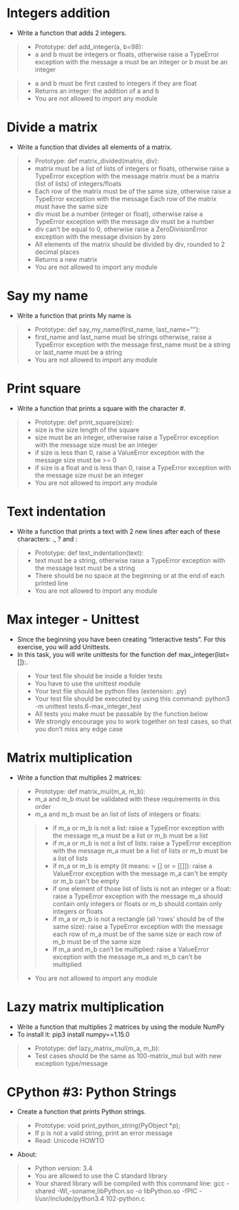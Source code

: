 # Integers addition
* Write a function that adds 2 integers.
> * Prototype: def add_integer(a, b=98):
> * a and b must be integers or floats, otherwise raise a TypeError exception with the message a must be an integer or b must be an integer

> * a and b must be first casted to integers if they are float
> * Returns an integer: the addition of a and b
> * You are not allowed to import any module

# Divide a matrix
* Write a function that divides all elements of a matrix.
> * Prototype: def matrix_divided(matrix, div):
> * matrix must be a list of lists of integers or floats, otherwise raise a TypeError exception with the message matrix must be a matrix (list of lists) of integers/floats
> * Each row of the matrix must be of the same size, otherwise raise a TypeError exception with the message Each row of the matrix must have the same size
> * div must be a number (integer or float), otherwise raise a TypeError exception with the message div must be a number
> * div can’t be equal to 0, otherwise raise a ZeroDivisionError exception with the message division by zero
> * All elements of the matrix should be divided by div, rounded to 2 decimal places
> * Returns a new matrix
> * You are not allowed to import any module

# Say my name
* Write a function that prints My name is <first name> <last name>
> * Prototype: def say_my_name(first_name, last_name=""):
> * first_name and last_name must be strings otherwise, raise a TypeError exception with the message first_name must be a string or last_name must be a string
> * You are not allowed to import any module

# Print square
* Write a function that prints a square with the character #.
> * Prototype: def print_square(size):
> * size is the size length of the square
> * size must be an integer, otherwise raise a TypeError exception with the message size must be an integer
> * if size is less than 0, raise a ValueError exception with the message size must be >= 0
> * if size is a float and is less than 0, raise a TypeError exception with the message size must be an integer
> * You are not allowed to import any module

# Text indentation
* Write a function that prints a text with 2 new lines after each of these characters: ., ? and :
> * Prototype: def text_indentation(text):
> * text must be a string, otherwise raise a TypeError exception with the message text must be a string
> * There should be no space at the beginning or at the end of each printed line
> * You are not allowed to import any module

# Max integer - Unittest
* Since the beginning you have been creating “Interactive tests”. For this exercise, you will add Unittests.
* In this task, you will write unittests for the function def max_integer(list=[]):.
> * Your test file should be inside a folder tests
> * You have to use the unittest module
> * Your test file should be python files (extension: .py)
> * Your test file should be executed by using this command: python3 -m unittest tests.6-max_integer_test
> * All tests you make must be passable by the function below
> * We strongly encourage you to work together on test cases, so that you don’t miss any edge case

# Matrix multiplication
* Write a function that multiplies 2 matrices:
> * Prototype: def matrix_mul(m_a, m_b):
> * m_a and m_b must be validated with these requirements in this order
> * m_a and m_b must be an list of lists of integers or floats:
> > * if m_a or m_b is not a list: raise a TypeError exception with the message m_a must be a list or m_b must be a list
> > * if m_a or m_b is not a list of lists: raise a TypeError exception with the message m_a must be a list of lists or m_b must be a list of lists
> > * if m_a or m_b is empty (it means: = [] or = [[]]): raise a ValueError exception with the message m_a can't be empty or m_b can't be empty
> > * if one element of those list of lists is not an integer or a float: raise a TypeError exception with the message m_a should contain only integers or floats or m_b should contain only integers or floats
> > * if m_a or m_b is not a rectangle (all ‘rows’ should be of the same size): raise a TypeError exception with the message each row of m_a must be of the same size or each row of m_b must be of the same size
> > * If m_a and m_b can’t be multiplied: raise a ValueError exception with the message m_a and m_b can't be multiplied
> * You are not allowed to import any module

# Lazy matrix multiplication
* Write a function that multiplies 2 matrices by using the module NumPy
* To install it: pip3 install numpy==1.15.0
> * Prototype: def lazy_matrix_mul(m_a, m_b):
> * Test cases should be the same as 100-matrix_mul but with new exception type/message

# CPython #3: Python Strings
* Create a function that prints Python strings.
> * Prototype: void print_python_string(PyObject *p);
> * If p is not a valid string, print an error message
> * Read: Unicode HOWTO
* About:
> * Python version: 3.4
> * You are allowed to use the C standard library
> * Your shared library will be compiled with this command line: gcc -shared -Wl,-soname,libPython.so -o libPython.so -fPIC -I/usr/include/python3.4 102-python.c













